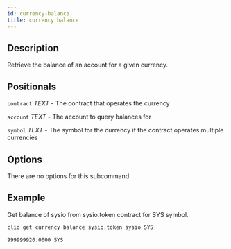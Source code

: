 ```yaml
---
id: currency-balance
title: currency balance
---
```


## Description

Retrieve the balance of an account for a given currency.

## Positionals
`contract` _TEXT_ - The contract that operates the currency

`account` _TEXT_ - The account to query balances for

`symbol` _TEXT_ - The symbol for the currency if the contract operates multiple currencies

## Options
There are no options for this subcommand

## Example
Get balance of sysio from sysio.token contract for SYS symbol. 

```sh
clio get currency balance sysio.token sysio SYS
```
```console
999999920.0000 SYS
```
